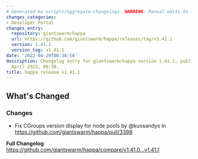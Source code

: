 ```yaml
---
# Generated by scripts/aggregate-changelogs. WARNING: Manual edits to this files will be overwritten.
changes_categories:
- Developer Portal
changes_entry:
  repository: giantswarm/happa
  url: https://github.com/giantswarm/happa/releases/tag/v1.41.1
  version: 1.41.1
  version_tag: v1.41.1
date: '2022-04-29T08:38:58'
description: Changelog entry for giantswarm/happa version 1.41.1, published on 29
  April 2022, 08:38.
title: happa release v1.41.1
---
```


<!-- Release notes generated using configuration in .github/release.yml at main -->

## What's Changed
### Changes
* Fix CGroups version display for node pools by @kuosandys in https://github.com/giantswarm/happa/pull/3398


**Full Changelog**: https://github.com/giantswarm/happa/compare/v1.41.0...v1.41.1
